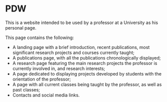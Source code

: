 # PDW
This is a website intended to be used by a professor at a University as his personal page.

This page contains the following:
* A landing page with a brief introduction, recent publications, most significant research projects and courses currently taught;
* A publications page, with all the publications chronologically displayed;
* A research page featuring the main research projects the professor is currently involved in, and research interests;
* A page dedicated to displaying projects developed by students with the orientation of the professor;
* A page with all current classes being taught by the professor, as well as past classes;
* Contacts and social media links.
